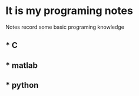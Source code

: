 # It is my programing notes<br>
 Notes record some basic programing knowledge<br>
## * C <br>
## * matlab <br>
## * python <br>
